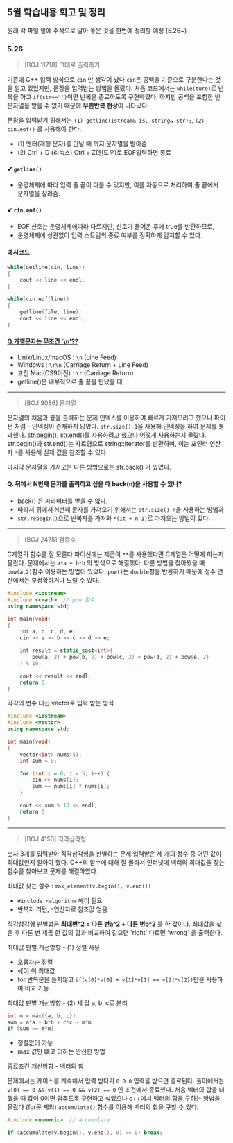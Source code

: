 ## 5월 학습내용 회고 및 정리
원래 각 파일 밑에 주석으로 달아 놓은 것을 한번에 정리할 예정 (5.26~)

### 5.26
> [BOJ 11718] 그대로 출력하기

기존에 C++ 입력 방식으로 `cin` 만 생각이 났다
`cin`은 공백을 기준으로 구분한다는 것을 알고 있었지만, 문장을 입력받는 방법을 몰랐다.
처음 코드에서는 `while(ture)`로 반복을 하고 `if(str=="")`이면 반복을 종료하도록 구현하였다.
하지만 공백을 포함한 빈 문자열을 받을 수 없기 때문에 **무한반복 현상**이 나타났다

문장을 입력받기 위해서는 `(1) getline(istream& is, string& str);`, `(2) cin.eof()` 를 사용해야 한다.
- (1) 엔터(개행 문자)를 만날 때 까지 문자열을 받아줌
- (2) Ctrl + D (리눅스) Ctrl + Z(윈도우)로 EOF입력하면 종료

#### ✔ `getline()`
- 운영체제에 따라 입력 줄 끝이 다를 수 있지만, 이를 자동으로 처리하여 줄 끝에서 문자열을 잘라줌.
#### ✔ `cin.eof()`
- EOF 신호는 운영체제에따라 다르지만, 신호가 들어온 후에 true를 반환하므로,
- 운영체제에 상관없이 입력 스트림의 종료 여부를 정확하게 감지할 수 있다.

#### 예시코드
```cpp
while(getline(cin, line))
{
    cout << line << endl;
}

while(cin.eof(line))
{
    getline(file, line);
    cout << line << endl;
}
```



#### [Q.개행문자는 무조건 '\n'??]()
- Unix/Linux/macOS : `\n` (Line Feed)
- Windows : `\r\n` (Carriage Return + Line Feed)
- 고전 Mac(OS9이전) : `\r` (Carriage Return)
- getline()은 내부적으로 줄 끝을 만났을 때

---
> [BOJ 9086] 문자열

문자열의 처음과 끝을 출력하는 문제
인덱스를 이용하여 빠르게 가져오려고 했으나 파이썬 처럼 - 인덱싱이 존재하지 않았다.
`str.size()-1`을 사용해 인덱싱을 하여 문제를 통과했다.
str.begin(), str.end()를 사용하려고 했으나 어떻게 사용하는지 몰랐다.
str.begin()과 str.end()는 자료형으로 string::iterator를 반환하며,
이는 포인터 연산자 `*`를 사용해 실제 값을 참조할 수 있다.

마지막 문자열을 가져오는 다른 방법으로는 str.back() 가 있었다. 

#### Q. 뒤에서 N번째 문자를 출력하고 싶을 때 back(n)을 사용할 수 있나?
- back() 은 파라미터를 받을 수 없다. 
- 따라서 뒤에서 N번째 문자를 가져오기 위해서는 `str.size()-n`을 사용하는 방법과 
- `str.rebegin()`으로 반복자를 가져와 `*(it + n-1)`로 가져오는 방법이 있다.

---
> [BOJ 2475] 검증수


C계열의 함수를 잘 모른다 파이선에는 제곱이 `**`를 사용했다면 C계열은 어떻게 하는지 몰랐다.
문제에서는 `a*a + b*b` 의 방식으로 해결했다.
다른 방법을 찾아봤을 때 `pow(a,2)`함수 이용하는 방법이 있었다. 
`pow()`는 `double`형을 반환하기 때문에 정수 연산에서는 부정확하거나 느릴 수 있다.
```cpp
#include <iostream>
#include <cmath>  // pow 함수
using namespace std;

int main(void)
{
    int a, b, c, d, e;
    cin >> a >> b >> c >> d >> e;

    int result = static_cast<int>(
        pow(a, 2) + pow(b, 2) + pow(c, 2) + pow(d, 2) + pow(e, 2)
    ) % 10;

    cout << result << endl;
    return 0;
}
```

각각의 변수 대신 vector로 입력 받는 방식
```cpp
#include <iostream>
#include <vector>
using namespace std;

int main(void)
{
    vector<int> nums(5);
    int sum = 0;

    for (int i = 0; i < 5; i++) {
        cin >> nums[i];
        sum += nums[i] * nums[i];
    }

    cout << sum % 10 << endl;
    return 0;
}
```

---
> [BOJ 4153] 직각삼각형

숫자 3개를 입력받아 직각삼각형을 판별하는 문제
입력받은 세 개의 정수 중 어떤 값이 최대값인지 알아야 했다.
C++의 함수에 대해 잘 몰라서 인터넷에 벡터의 최대값을 찾는 함수를 찾아보고 문제를 해결하였다.

최대값 찾는 함수 : `max_element(v.begin(), v.end())`
- `#include <algorithm` 헤더 필요
- 반복자 리턴, `*`연산자로 참조값 얻음

직각삼각형 판별법은 **최대변^2 = 다른 변a^2 + 다른 변b^2** 를 한 값이다.
최대값을 찾은 후 다른 변 제곱 한 값의 합과 비교하여 같으면 'right' 다르면 'wrong` 을 출력한다.

최대값 판별 개선방향 - (1) 정렬 사용

- 오름차순 정렬
- v[0] 이 최대값 
- for 반복문을 돌지않고 `if(v[0]*v[0] + v[1]*v[1] == v[2]*v[2])`만을 사용하여 비교 가능

최대값 판별 개선방향 - (2) 세 값 a, b, c로 분리
  ```cpp
  int m = max({a, b, c})
  sum = a*a + b*b + c*c - m*m
  if (sum == m*m)
  ```
- 정렬없이 가능
- max 값만 뺴고 더하는 안전한 방법

종료조건 개선방향 - 벡터의 합

문제에서는 케이스를 계속해서 입력 받다가 `0 0 0` 입력을 받으면 종료된다.
풀이에서는 `v[0] == 0 && v[1] == 0 && v[2] == 0` 인 조건에서 종료했다.
처음 벡터의 합을 더했을 때 값이 0이면 멈추도록 구현하고 싶었으나 c++에서 벡터의 합을 구하는 방법을 몰랐다 (for문 제외) 
`accumulate()` 함수를 이용해 벡터의 합을 구할 수 있다.
```cpp
#include <numeric>  // accumulate

if (accumulate(v.begin(), v.end(), 0) == 0) break;
```
